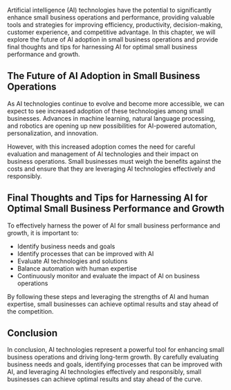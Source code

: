 
Artificial intelligence (AI) technologies have the potential to significantly enhance small business operations and performance, providing valuable tools and strategies for improving efficiency, productivity, decision-making, customer experience, and competitive advantage. In this chapter, we will explore the future of AI adoption in small business operations and provide final thoughts and tips for harnessing AI for optimal small business performance and growth.

The Future of AI Adoption in Small Business Operations
------------------------------------------------------

As AI technologies continue to evolve and become more accessible, we can expect to see increased adoption of these technologies among small businesses. Advances in machine learning, natural language processing, and robotics are opening up new possibilities for AI-powered automation, personalization, and innovation.

However, with this increased adoption comes the need for careful evaluation and management of AI technologies and their impact on business operations. Small businesses must weigh the benefits against the costs and ensure that they are leveraging AI technologies effectively and responsibly.

Final Thoughts and Tips for Harnessing AI for Optimal Small Business Performance and Growth
-------------------------------------------------------------------------------------------

To effectively harness the power of AI for small business performance and growth, it is important to:

* Identify business needs and goals
* Identify processes that can be improved with AI
* Evaluate AI technologies and solutions
* Balance automation with human expertise
* Continuously monitor and evaluate the impact of AI on business operations

By following these steps and leveraging the strengths of AI and human expertise, small businesses can achieve optimal results and stay ahead of the competition.

Conclusion
----------

In conclusion, AI technologies represent a powerful tool for enhancing small business operations and driving long-term growth. By carefully evaluating business needs and goals, identifying processes that can be improved with AI, and leveraging AI technologies effectively and responsibly, small businesses can achieve optimal results and stay ahead of the curve.


